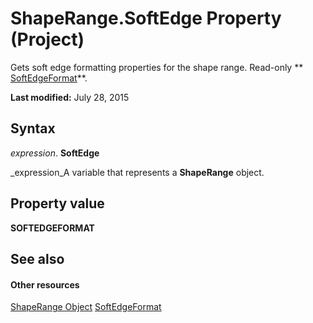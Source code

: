 
# ShapeRange.SoftEdge Property (Project)
Gets soft edge formatting properties for the shape range. Read-only  ** [SoftEdgeFormat](http://msdn.microsoft.com/en-us/library/office/ff863361%28v=office.15%29)**.

 **Last modified:** July 28, 2015


## Syntax

 _expression_. **SoftEdge**

 _expression_A variable that represents a  **ShapeRange** object.


## Property value

 **SOFTEDGEFORMAT**


## See also


#### Other resources


 [ShapeRange Object](315031aa-4b8c-424b-26e7-ce15897beb05.md)
 [SoftEdgeFormat](http://msdn.microsoft.com/en-us/library/office/ff863361%28v=office.15%29)

